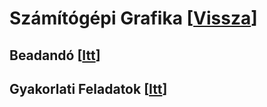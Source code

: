 # Számítógépi Grafika [[Vissza](https://github.com/OraveczJozsef/ME_BRZGJZ)]
## Beadandó [[Itt](https://github.com/OraveczJozsef/ME_BRZGJZ/tree/main/Sz%C3%A1m%C3%ADt%C3%B3g%C3%A9pi%20Grafika/Beadand%C3%B3)]
## Gyakorlati Feladatok [[Itt](https://github.com/OraveczJozsef/ME_BRZGJZ/tree/main/Sz%C3%A1m%C3%ADt%C3%B3g%C3%A9pi%20Grafika/Gyakorlati%20Feladatok)]